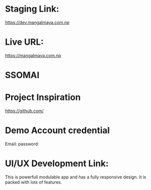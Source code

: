# Staging Link: 
https://dev.mangalmaya.com.np

# Live URL: 
https://mangalmaya.com.np

# SSOMAI

# Project Inspiration
https://github.com/


# Demo Account credential
Email: 
password: 

# UI/UX Development Link:



This is powerfull modulable app and has a fully responsive design. It is packed with lots of features.



